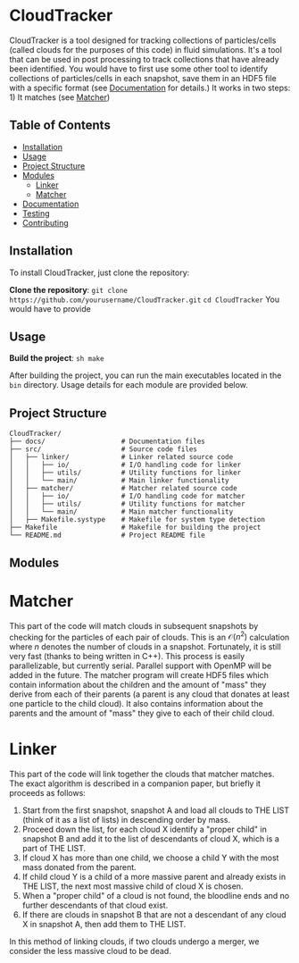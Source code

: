 # CloudTracker

CloudTracker is a tool designed for tracking collections of particles/cells (called clouds for the purposes of this code) in fluid simulations. 
It's a tool that can be used in post processing to track collections that have already been identified. 
You would have to first use some other tool to identify collections of particles/cells in each snapshot, save them in an HDF5 file 
with a specific format (see [Documentation](#documentation) for details.)
It works in two steps: 1) It matches (see [Matcher](#matcher))


## Table of Contents
- [Installation](#installation)
- [Usage](#usage)
- [Project Structure](#project-structure)
- [Modules](#modules)
  - [Linker](#linker)
  - [Matcher](#matcher)
- [Documentation](#documentation)
- [Testing](#testing)
- [Contributing](#contributing)

## Installation

To install CloudTracker, just clone the repository:

**Clone the repository**:
    ```
    git clone https://github.com/yourusername/CloudTracker.git
    ```
    ```
    cd CloudTracker
    ```
You would have to provide 

## Usage



**Build the project**:
    ```sh
    make 
    ```

After building the project, you can run the main executables located in the `bin` directory. Usage details for each module are provided below.

## Project Structure
```
CloudTracker/
├── docs/                   # Documentation files
├── src/                    # Source code files
│   ├── linker/             # Linker related source code
│   │   ├── io/             # I/O handling code for linker
│   │   ├── utils/          # Utility functions for linker
│   │   └── main/           # Main linker functionality
│   ├── matcher/            # Matcher related source code
│   │   ├── io/             # I/O handling code for matcher
│   │   ├── utils/          # Utility functions for matcher
│   │   └── main/           # Main matcher functionality
│   ├── Makefile.systype    # Makefile for system type detection
├── Makefile                # Makefile for building the project
└── README.md               # Project README file
```

## Modules
# Matcher
This part of the code will match clouds in subsequent snapshots by checking for the particles of each pair of clouds. 
This is an $\mathcal{O}(n^2)$ calculation where $n$ denotes the number of clouds in a snapshot. 
Fortunately, it is still very fast (thanks to being written in C++). This process is easily 
parallelizable, but currently serial. Parallel support with OpenMP will be added in the future. 
The matcher program will create HDF5 files which contain information about the children and the 
amount of "mass" they derive from each of their parents (a parent is any cloud that donates
at least one particle to the child cloud). It also contains information about the parents and the
amount of "mass" they give to each of their child cloud. 

# Linker
This part of the code will link together the clouds that matcher matches. The exact algorithm is described in a 
companion paper, but briefly it proceeds as follows:
1. Start from the first snapshot, snapshot A and load all clouds to THE LIST (think of it as a list of lists) in descending order by mass.
2. Proceed down the list, for each cloud X identify a "proper child" in snapshot B and add it to the list of descendants of cloud X, which is a part of THE LIST. 
3. If cloud X has more than one child, we choose a child Y with the most mass donated from the parent.
4. If child cloud Y is a child of a more massive parent and already exists in THE LIST, the next most massive child of cloud X is chosen.
5. When a "proper child" of a cloud is not found, the bloodline ends and no further descendants of that cloud exist.
6. If there are clouds in snapshot B that are not a descendant of any cloud X in snapshot A, then add them to THE LIST. 

In this method of linking clouds, if two clouds undergo a merger, we consider the less massive cloud to be dead.
